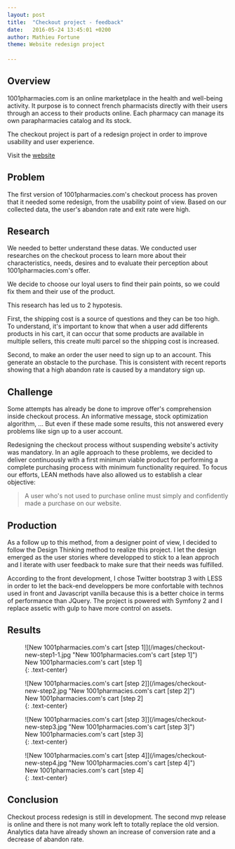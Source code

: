 ```yaml
---
layout: post
title:  "Checkout project - feedback"
date:   2016-05-24 13:45:01 +0200
author: Mathieu Fortune
theme: Website redesign project

---
```


## Overview


1001pharmacies.com is an online marketplace in the health and well-being activity.
It purpose is to connect french pharmacists directly with their users through an access to their products online.
Each pharmacy can manage its own parapharmacies catalog and its stock.

The checkout project is part of a redesign project in order to improve usability and user experience.

Visit the [website](http://www.1001pharmacies.com/ "Visit 1001pharmacies.com website")

## Problem


The first version of 1001pharmacies.com's checkout process has proven that it needed some redesign, from the usability point of view. Based on our collected data, the user's abandon rate and exit rate were high.

## Research


We needed to better understand these datas. We conducted user researches on the checkout process to learn more about their characteristics, needs, desires and to evaluate their perception about 1001pharmacies.com's offer.

We decide to choose our loyal users to find their pain points, so we could fix them and their use of the product.

This research has led us to 2 hypotesis.

First, the shipping cost is a source of questions and they can be too high.
To understand, it's important to know that when a user add differents products in his cart, it can occur that some products are available in multiple sellers, this create multi parcel so the shipping cost is increased.

Second, to make an order the user need to sign up to an account. This generate an obstacle to the purchase.
This is consistent with recent reports showing that a high abandon rate is caused by a mandatory sign up.

## Challenge


Some attempts has already be done to improve offer's comprehension inside checkout process.
An informative message, stock optimization algorithm, ... But even if these made some results, this not answered every problems like sign up to a user account.

Redesigning the checkout process without suspending website's activity was mandatory.
In an agile approach to these problems, we decided to deliver continuously with a first minimum viable product for performing a complete purchasing process with minimum functionality required.
To focus our efforts, LEAN methods have also allowed us to establish a clear objective:
<blockquote>
A user who's not used to purchase online must simply and confidently made a purchase on our website.
</blockquote>

## Production


As a follow up to this method, from a designer point of view, I decided to follow the Design Thinking method to realize this project. I let the design emerged as the user stories where developped to stick to a lean approch and I iterate with user feedback to make sure that their needs was fulfilled.

According to the front development, I chose Twitter bootstrap 3 with LESS in order to let the back-end developpers be more confortable with technos used in front and Javascript vanilla because this is a better choice in terms of performance than JQuery. The project is powered with Symfony 2 and I replace assetic with gulp to have more control on assets.


## Results


<div class="large" markdown="1">

<figure markdown="1">
![New 1001pharmacies.com's cart [step 1]](/images/checkout-new-step1-1.jpg "New 1001pharmacies.com's cart [step 1]")
<figcaption>
  New 1001pharmacies.com's cart [step 1]
</figcaption>
{: .text-center}
</figure>

<figure markdown="1">
![New 1001pharmacies.com's cart [step 2]](/images/checkout-new-step2.jpg "New 1001pharmacies.com's cart [step 2]")
<figcaption>
New 1001pharmacies.com's cart [step 2]
</figcaption>
{: .text-center}
</figure>

<figure markdown="1">
![New 1001pharmacies.com's cart [step 3]](/images/checkout-new-step3.jpg "New 1001pharmacies.com's cart [step 3]")
<figcaption>
New 1001pharmacies.com's cart [step 3]
</figcaption>
{: .text-center}
</figure>

<figure markdown="1">
![New 1001pharmacies.com's cart [step 4]](/images/checkout-new-step4.jpg "New 1001pharmacies.com's cart [step 4]")
<figcaption>
New 1001pharmacies.com's cart [step 4]
</figcaption>
{: .text-center}
</figure>

</div>

## Conclusion

Checkout process redesign is still in development. The second mvp release is online and there is not many work left to totally replace the old version. Analytics data have already shown an increase of conversion rate and a decrease of abandon rate.
